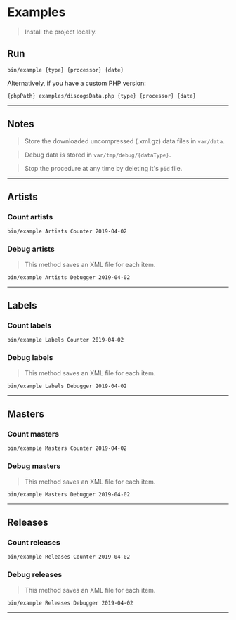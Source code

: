 # Examples

> Install the project locally.

## Run

```
bin/example {type} {processor} {date}
```
Alternatively, if you have a custom PHP version:
```
{phpPath} examples/discogsData.php {type} {processor} {date}
```

---

## Notes

> Store the downloaded uncompressed (.xml.gz) data files in `var/data`.

> Debug data is stored in `var/tmp/debug/{dataType}`.

> Stop the procedure at any time by deleting it's `pid` file.

---

## Artists

### Count artists
```
bin/example Artists Counter 2019-04-02
```

### Debug artists
> This method saves an XML file for each item.

```
bin/example Artists Debugger 2019-04-02
```

---

## Labels

### Count labels
```
bin/example Labels Counter 2019-04-02
```

### Debug labels
> This method saves an XML file for each item.

```
bin/example Labels Debugger 2019-04-02
```

---

## Masters

### Count masters
```
bin/example Masters Counter 2019-04-02
```

### Debug masters
> This method saves an XML file for each item.

```
bin/example Masters Debugger 2019-04-02
```

---

## Releases

### Count releases
```
bin/example Releases Counter 2019-04-02
```

### Debug releases
> This method saves an XML file for each item.

```
bin/example Releases Debugger 2019-04-02
```

---
